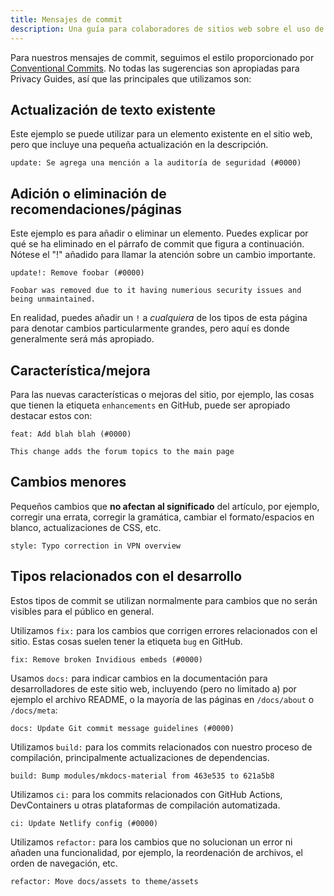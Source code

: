 ```yaml
---
title: Mensajes de commit
description: Una guía para colaboradores de sitios web sobre el uso de mensajes commit de Git útiles al realizar solicitudes de cambio de sitios web.
---
```


Para nuestros mensajes de commit, seguimos el estilo proporcionado por [Conventional Commits](https://conventionalcommits.org). No todas las sugerencias son apropiadas para Privacy Guides, así que las principales que utilizamos son:

## Actualización de texto existente

Este ejemplo se puede utilizar para un elemento existente en el sitio web, pero que incluye una pequeña actualización en la descripción.

```text
update: Se agrega una mención a la auditoría de seguridad (#0000)
```

## Adición o eliminación de recomendaciones/páginas

Este ejemplo es para añadir o eliminar un elemento. Puedes explicar por qué se ha eliminado en el párrafo de commit que figura a continuación. Nótese el "!" añadido para llamar la atención sobre un cambio importante.

```text
update!: Remove foobar (#0000)

Foobar was removed due to it having numerious security issues and being unmaintained.
```

En realidad, puedes añadir un `!` a _cualquiera_ de los tipos de esta página para denotar cambios particularmente grandes, pero aquí es donde generalmente será más apropiado.

## Característica/mejora

Para las nuevas características o mejoras del sitio, por ejemplo, las cosas que tienen la etiqueta `enhancements` en GitHub, puede ser apropiado destacar estos con:

```text
feat: Add blah blah (#0000)

This change adds the forum topics to the main page
```

## Cambios menores

Pequeños cambios que **no afectan al significado** del artículo, por ejemplo, corregir una errata, corregir la gramática, cambiar el formato/espacios en blanco, actualizaciones de CSS, etc.

```text
style: Typo correction in VPN overview
```

## Tipos relacionados con el desarrollo

Estos tipos de commit se utilizan normalmente para cambios que no serán visibles para el público en general.

Utilizamos `fix:` para los cambios que corrigen errores relacionados con el sitio. Estas cosas suelen tener la etiqueta `bug` en GitHub.

```text
fix: Remove broken Invidious embeds (#0000)
```

Usamos `docs:` para indicar cambios en la documentación para desarrolladores de este sitio web, incluyendo (pero no limitado a) por ejemplo el archivo README, o la mayoría de las páginas en `/docs/about` o `/docs/meta`:

```text
docs: Update Git commit message guidelines (#0000)
```

Utilizamos `build:` para los commits relacionados con nuestro proceso de compilación, principalmente actualizaciones de dependencias.

```text
build: Bump modules/mkdocs-material from 463e535 to 621a5b8
```

Utilizamos `ci:` para los commits relacionados con GitHub Actions, DevContainers u otras plataformas de compilación automatizada.

```text
ci: Update Netlify config (#0000)
```

Utilizamos `refactor:` para los cambios que no solucionan un error ni añaden una funcionalidad, por ejemplo, la reordenación de archivos, el orden de navegación, etc.

```text
refactor: Move docs/assets to theme/assets
```
